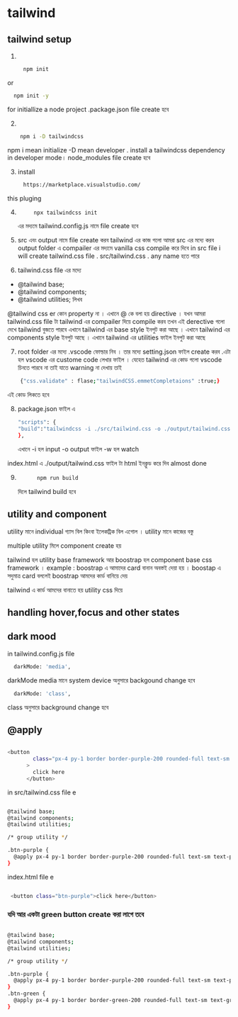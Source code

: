# tailwind

## tailwind setup

1.

```sh
     npm init
```

or

```sh
  npm init -y
```

for initiallize a node project .package.json file create হবে

2.

```sh
    npm i -D tailwindcss
```

npm i mean initialize -D mean developer . install a tailwindcss dependency in developer mode। node_modules file create হবে

3. install

```sh
     https://marketplace.visualstudio.com/
```

this pluging

4. ```sh
        npx tailwindcss init
   ```

   এর মদ্যমে tailwind.config.js নামে file create হবে

5. src এবং output নামে file create করব
   tailwind এর কাজ গলো আমরা src এর মদ্যে করব
   output folder এ compailer এর মদ্যমে vanilla css compile করে দিবে
   in src file i will create tailwind.css file . src/tailwind.css . any name হতে পারে

6. tailwind.css file এর মদ্যে

- @tailwind base;
- @tailwind components;
- @tailwind utilities;
  লিখব

@tailwind css er কোন property না । এখানে @ কে বলা হয় directive । যখন আমরা tailwind.css file টা tailwind এর compailer দিয়ে compile করব তখন এই derective গলো দেখে tailwind বুজতে পারবে এখানে tailwind এর base style ইনপুট করা আছে । এখানে tailwind এর components style ইনপুট আছে । এখানে tailwind এর utilities ফাইল ইনপুট করা আছে

7. root folder এর মদ্যে .vscode ফোল্ডার নিব । তার মদ্যে setting.json ফাইল create করব .এটা হল vscode এর custome code লেখার ফাইল । যেহেত tailwind এর কোড গলো vscode চিনতে পারবে না তাই যাতে warning না দেখায় তাই

```sh
    {"css.validate" : flase;"tailwindCSS.emmetCompletaions" :true;}
```

এই কোড লিকতে হবে

8. package.json ফাইল এ

   ```sh
   "scripts": {
   "build":"tailwindcss -i ./src/tailwind.css -o ./output/tailwind.css -w"
   },
   ```

   এখানে -i হল input -o output ফাইল -w হল watch

index.html এ ./output/tailwind.css ফাইল টা html ইনক্লুড করে দিব
almost done

9. ```sh
         npm run build
   ```
   দিলে tailwind build হবে

## utility and component

utility মানে individual গ্যাস বিল কিংবা ইলেকট্রিক বিল এগোল । utility মানে কাজের বস্তু

multiple utility মিলে component create হয়

tailwind হল utility base framework আর boostrap হল component base css framework । example : boostrap এ আমাদের card বানান অবস্তই দেয়া হয় । boostap এ সদুমাত্র card বললেই boostrap আমদের কার্ড বানিয়ে দেয়

tailwind এ কার্ড আমদের বানাতে হয় utility css দিয়ে

## handling hover,focus and other states

## dark mood

in tailwind.config.js file

```sh
  darkMode: 'media',
```

darkMode media মানে system device অনুসারে backgound change হবে

```sh
  darkMode: 'class',
```

class অনুসারে background change হবে

## @apply

```sh

<button
        class="px-4 py-1 border border-purple-200 rounded-full text-sm text-purple-600 font-semibold hover:text-white hover:bg-purple-600 hover:border-transparent focus:outline-none focus:ring-2 dark:text-purple-600 dark:focus:ring-offset-gray-800 dark:focus:border-transparent"
      >
        click here
      </button>

```

in src/tailwind.css file e

```sh

@tailwind base;
@tailwind components;
@tailwind utilities;

/* group utility */

.btn-purple {
  @apply px-4 py-1 border border-purple-200 rounded-full text-sm text-purple-600 font-semibold hover:text-white hover:bg-purple-600 hover:border-transparent focus:outline-none focus:ring-2 dark:text-purple-600 dark:focus:ring-offset-gray-800 dark:focus:border-transparent;
}

```

index.html file e

```sh

 <button class="btn-purple">click here</button>

```

### যদি আর একটা green button create করা লাগে তবে

```sh

@tailwind base;
@tailwind components;
@tailwind utilities;

/* group utility */

.btn-purple {
  @apply px-4 py-1 border border-purple-200 rounded-full text-sm text-purple-600 font-semibold hover:text-white hover:bg-purple-600 hover:border-transparent focus:outline-none focus:ring-2 dark:text-purple-600 dark:focus:ring-offset-gray-800 dark:focus:border-transparent;
}
.btn-green {
  @apply px-4 py-1 border border-green-200 rounded-full text-sm text-green-600 font-semibold hover:text-white hover:bg-green-600 hover:border-transparent focus:outline-none focus:ring-2 dark:text-green-600 dark:focus:ring-offset-gray-800 dark:focus:border-transparent;
}


```
